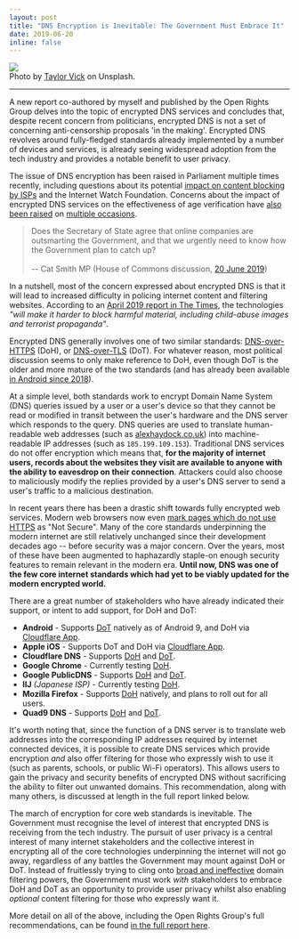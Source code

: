 ```yaml
---
layout: post
title: "DNS Encryption is Inevitable: The Government Must Embrace It"
date: 2019-06-20
inline: false
---
```

<div class="img_row">
  <img class="col three" src="{{ site.baseurl }}/assets/img/encrypted-dns-article-header.jpg">
</div>
<div class="col three caption">Photo by <a href="https://unsplash.com/photos/M5tzZtFCOfs">Taylor Vick</a> on Unsplash.</div>

***
A new report co-authored by myself and published by the Open Rights Group delves into the topic of encrypted DNS services and concludes that, despite recent concern from politicians, encrypted DNS is not a set of concerning anti-censorship proposals 'in the making'. Encrypted DNS revolves around fully-fledged standards already implemented by a number of devices and services, is already seeing widespread adoption from the tech industry and provides a notable benefit to user privacy.

The issue of DNS encryption has been raised in Parliament multiple times recently, including questions about its potential [impact on content blocking by ISPs](https://hansard.parliament.uk/Lords/2019-05-14/debates/E84CBBAE-E005-46E0-B7E5-845882DB1ED8/InternetEncryption#contribution-1173F87E-6D5C-4D40-AA22-AE130D5FE34C) and the Internet Watch Foundation. Concerns about the impact of encrypted DNS services on the effectiveness of age verification have [also been raised](https://hansard.parliament.uk/Commons/2019-06-20/debates/FEB4CA3E-3F17-4E1C-803A-7194ECB996FF/OnlinePornographyAgeVerification#contribution-9B5F82E0-B9A4-41F5-AD91-0A9DB75523F0) on [multiple occasions](https://hansard.parliament.uk/Lords/2019-06-20/debates/25EBF901-BE4F-488B-8AE9-9A7DB1089DE5/AgeVerification#contribution-DF6BE9F4-5287-4A44-B2EF-6E0DAD70F867).

> Does the Secretary of State agree that online companies are outsmarting the Government, and that we urgently need to know how the Government plan to catch up? <br><br> -- Cat Smith MP (House of Commons discussion, [20 June 2019](https://hansard.parliament.uk/Commons/2019-06-20/debates/FEB4CA3E-3F17-4E1C-803A-7194ECB996FF/OnlinePornographyAgeVerification#contribution-9B5F82E0-B9A4-41F5-AD91-0A9DB75523F0))

In a nutshell, most of the concern expressed about encrypted DNS is that it will lead to increased difficulty in policing internet content and filtering websites. According to an [April 2019 report in The Times](https://www.thetimes.co.uk/article/warning-over-google-chrome-browsers-new-threat-to-children-vm09w9jpr), the technologies *"will make it harder to block harmful material, including child-abuse images and terrorist propaganda"*.

Encrypted DNS generally involves one of two similar standards: [DNS-over-HTTPS](https://en.wikipedia.org/wiki/DNS_over_HTTPS) (DoH), or [DNS-over-TLS](https://en.wikipedia.org/wiki/DNS_over_TLS) (DoT). For whatever reason, most political discussion seems to only make reference to DoH, even though DoT is the older and more mature of the two standards (and has already been available [in Android since 2018](https://android-developers.googleblog.com/2018/04/dns-over-tls-support-in-android-p.html)).

At a simple level, both standards work to encrypt Domain Name System (DNS) queries issued by a user or a user's device so that they cannot be read or modified in transit between the user's hardware and the DNS server which responds to the query. DNS queries are used to translate human-readable web addresses (such as [alexhaydock.co.uk](https://alexhaydock.co.uk)) into machine-readable IP addresses (such as `185.199.109.153`). Traditional DNS services do not offer encryption which means that, **for the majority of internet users, records about the websites they visit are available to anyone with the ability to eavesdrop on their connection**. Attackers could also choose to maliciously modify the replies provided by a user's DNS server to send a user's traffic to a malicious destination.

In recent years there has been a drastic shift towards fully encrypted web services. Modern web browsers now even [mark pages which do not use HTTPS](https://www.blog.google/products/chrome/milestone-chrome-security-marking-http-not-secure/) as "Not Secure". Many of the core standards underpinning the modern internet are still relatively unchanged since their development decades ago -- before security was a major concern. Over the years, most of these have been augmented to haphazardly staple-on enough security features to remain relevant in the modern era. **Until now, DNS was one of the few core internet standards which had yet to be viably updated for the modern encrypted world.**

There are a great number of stakeholders who have already indicated their support, or intent to add support, for DoH and DoT:
* **Android** - Supports [DoT](https://android-developers.googleblog.com/2018/04/dns-over-tls-support-in-android-p.html) natively as of Android 9, and DoH via [Cloudflare App](https://play.google.com/store/apps/details?id=com.cloudflare.onedotonedotonedotone).
* **Apple iOS** - Supports DoT and DoH via [Cloudflare App](https://apps.apple.com/us/app/1-1-1-1-faster-internet/id1423538627).
* **Cloudflare DNS** - Supports [DoH](https://developers.cloudflare.com/1.1.1.1/dns-over-https/) and [DoT](https://developers.cloudflare.com/1.1.1.1/dns-over-tls/).
* **Google Chrome** - Currently testing [DoH](https://mailarchive.ietf.org/arch/msg/dns-privacy/kpt6ZYMN5H3DsXPVi_QldmbAdJw).
* **Google PublicDNS** - Supports [DoH](https://developers.google.com/speed/public-dns/docs/dns-over-https) and [DoT](https://developers.google.com/speed/public-dns/docs/dns-over-tls).
* **IIJ** *(Japanese ISP)* - Currently testing [DoH](https://twitter.com/IIJ_doumae/status/1125945383144714241).
* **Mozilla Firefox** - Supports [DoH](https://blog.mozilla.org/futurereleases/2019/04/02/dns-over-https-doh-update-recent-testing-results-and-next-steps/) natively, and plans to roll out for all users.
* **Quad9 DNS** - Supports [DoH](https://www.quad9.net/doh-quad9-dns-servers/) and [DoT](https://www.quad9.net/faq/#Does_Quad9_support_DNS_over_TLS).

It's worth noting that, since the function of a DNS server is to translate web addresses into the corresponding IP addresses required by internet connected devices, it is possible to create DNS services which provide encryption *and* also offer filtering for those who expressly wish to use it (such as parents, schools, or public Wi-Fi operators). This allows users to gain the privacy and security benefits of encrypted DNS without sacrificing the ability to filter out unwanted domains. This recommendation, along with many others, is discussed at length in the full report linked below.

The march of encryption for core web standards is inevitable. The Government must recognise the level of interest that encrypted DNS is receiving from the tech industry. The pursuit of user privacy is a central interest of many internet stakeholders and the collective interest in encrypting all of the core technologies underpinning the internet will not go away, regardless of any battles the Government may mount against DoH or DoT. Instead of fruitlessly trying to cling onto [broad and ineffective](/news/2019-05-01-isp-adult-content-filtering/) domain filtering powers, the Government must work *with* stakeholders to embrace DoH and DoT as an opportunity to provide user privacy whilst also enabling *optional* content filtering for those who expressly want it.

More detail on all of the above, including the Open Rights Group's full recommendations, can be found [in the full report here](https://www.openrightsgroup.org/about/reports/dns-security-getting-it-right).